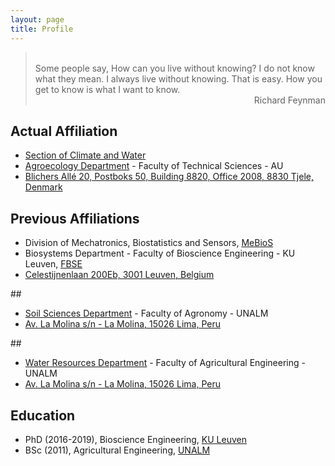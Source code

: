 ```yaml
---
layout: page
title: Profile
---
```

> <br/>
> Some people say, How can you live without knowing? I do not know what they mean. I always live without knowing. That is easy. How you get to know is what I want to know.
> <div style="text-align: right"> Richard Feynman </div>

## Actual Affiliation
* [Section of Climate and Water](https://agro.au.dk/en/research/research-sections/climate-and-water/)
* [Agroecology Department](https://agro.au.dk/en/) - Faculty of Technical Sciences - AU
* [Blichers Allé 20, Postboks 50, Building 8820, Office 2008, 8830 Tjele, Denmark](https://agro.au.dk/en/about-the-department/contact-agroecology/)

## Previous Affiliations
* Division of Mechatronics, Biostatistics and Sensors, [MeBioS](http://www.biw.kuleuven.be/biosyst/mebios)
* Biosystems Department - Faculty of Bioscience Engineering - KU Leuven, [FBSE](https://www.biw.kuleuven.be/english)
* [Celestijnenlaan 200Eb, 3001 Leuven, Belgium](https://www.kuleuven.be/maps/kaart?lat=50.863703799999996&lng=4.6757264&zoom=18&layer=mpq&labels=undefined&building=493-12)

##<br/>
* [Soil Sciences Department](http://www.lamolina.edu.pe/agronomia/portal/index.php/dpto-suelos/) - Faculty of Agronomy - UNALM
* [Av. La Molina s/n - La Molina, 15026 Lima, Peru](http://www.lamolina.edu.pe/agronomia/portal/index.php/contact-us/)

##<br/>
* [Water Resources Department](http://www.lamolina.edu.pe/facultad/agricola/recursos.htm) - Faculty of Agricultural Engineering - UNALM
* [Av. La Molina s/n - La Molina, 15026 Lima, Peru](https://www.google.com/maps/place/La+Molina+15024,+Peru/@-12.0827427,-76.9474143,2916m/data=!3m1!1e3!4m8!1m2!2m1!1sUNALM!3m4!1s0x9105c71de6ce7161:0xf6695c3872000465!8m2!3d-12.0828754!4d-76.9455815)

## Education
* PhD (2016-2019), Bioscience Engineering, [KU Leuven](https://www.kuleuven.be/kuleuven/)
* BSc (2011), Agricultural Engineering, [UNALM](http://www.lamolina.edu.pe/portada/)
